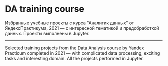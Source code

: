 # DA training course

Избранные учебные проекты с курса "Аналитик данных" от ЯндексПрактикума, 2021 — c интересной тематикой и предобработкой данных. Проекты выполнены в Jupyter.

---

Selected training projects from the Data Analysis course by Yandex Practicum completed in 2021 — with complicated data processing, exciting tasks and interesting domain. All the projects performed in Jupyter.
